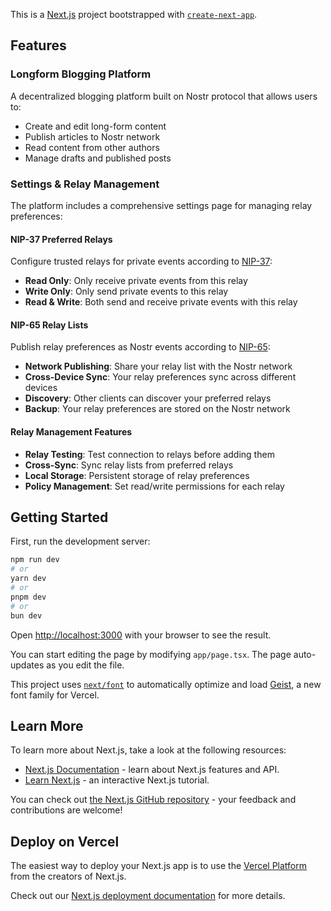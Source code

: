 This is a [Next.js](https://nextjs.org) project bootstrapped with [`create-next-app`](https://nextjs.org/docs/app/api-reference/cli/create-next-app).

## Features

### Longform Blogging Platform
A decentralized blogging platform built on Nostr protocol that allows users to:
- Create and edit long-form content
- Publish articles to Nostr network
- Read content from other authors
- Manage drafts and published posts

### Settings & Relay Management
The platform includes a comprehensive settings page for managing relay preferences:

#### NIP-37 Preferred Relays
Configure trusted relays for private events according to [NIP-37](https://github.com/nostr-protocol/nips/blob/master/37.md):
- **Read Only**: Only receive private events from this relay
- **Write Only**: Only send private events to this relay  
- **Read & Write**: Both send and receive private events with this relay

#### NIP-65 Relay Lists
Publish relay preferences as Nostr events according to [NIP-65](https://github.com/nostr-protocol/nips/blob/master/65.md):
- **Network Publishing**: Share your relay list with the Nostr network
- **Cross-Device Sync**: Your relay preferences sync across different devices
- **Discovery**: Other clients can discover your preferred relays
- **Backup**: Your relay preferences are stored on the Nostr network

#### Relay Management Features
- **Relay Testing**: Test connection to relays before adding them
- **Cross-Sync**: Sync relay lists from preferred relays
- **Local Storage**: Persistent storage of relay preferences
- **Policy Management**: Set read/write permissions for each relay

## Getting Started

First, run the development server:

```bash
npm run dev
# or
yarn dev
# or
pnpm dev
# or
bun dev
```

Open [http://localhost:3000](http://localhost:3000) with your browser to see the result.

You can start editing the page by modifying `app/page.tsx`. The page auto-updates as you edit the file.

This project uses [`next/font`](https://nextjs.org/docs/app/building-your-application/optimizing/fonts) to automatically optimize and load [Geist](https://vercel.com/font), a new font family for Vercel.

## Learn More

To learn more about Next.js, take a look at the following resources:

- [Next.js Documentation](https://nextjs.org/docs) - learn about Next.js features and API.
- [Learn Next.js](https://nextjs.org/learn) - an interactive Next.js tutorial.

You can check out [the Next.js GitHub repository](https://github.com/vercel/next.js) - your feedback and contributions are welcome!

## Deploy on Vercel

The easiest way to deploy your Next.js app is to use the [Vercel Platform](https://vercel.com/new?utm_medium=default-template&filter=next.js&utm_source=create-next-app&utm_campaign=create-next-app-readme) from the creators of Next.js.

Check out our [Next.js deployment documentation](https://nextjs.org/docs/app/building-your-application/deploying) for more details.
